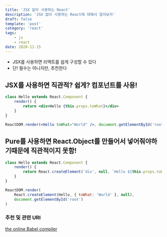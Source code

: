 ```yaml
---
title: 'JSX 없이 사용하는 React'
description: 'JSX 없이 사용하는 React에 대해서 알아보자'
draft: false
template: 'post'
category: 'react'
tags:
    - js
    - react
date: 2020-11-15
---
```


-   JSX를 사용하면 리엑트를 쉽게 구성할 수 있다
-   단! 필수는 아니지만, 추천한다

## JSX를 사용하면 직관적? 쉽게? 컴포넌트를 사용!

```jsx
class Hello extends React.Component {
    render() {
        return <div>Hello {this.props.toWhat}</div>
    }
}

ReactDOM.render(<Hello toWhat="World" />, document.getElementById('root'))
```

## Pure를 사용하면 React.Object를 만들어서 넣어줘야하기때문에 직관적이지 못함!

```jsx
class Hello extends React.Component {
    render() {
        return React.createElement('div', null, `Hello ${this.props.toWhat}`)
    }
}

ReactDOM.render(
    React.createElement(Hello, { toWhat: 'World' }, null),
    document.getElementById('root')
)
```

### 추천 및 관련 URI

[the online Babel compiler](https://babeljs.io/repl/#?browsers=defaults%2C%20not%20ie%2011%2C%20not%20ie_mob%2011&build=&builtIns=false&spec=false&loose=false&code_lz=GYVwdgxgLglg9mABACwKYBt1wBQEpEDeAUIogE6pQhlIA8AJjAG4B8AEhlogO5xnr0AhLQD0jVgG4iAXyJA&debug=false&forceAllTransforms=false&shippedProposals=false&circleciRepo=&evaluate=false&fileSize=false&timeTravel=false&sourceType=module&lineWrap=true&presets=react&prettier=false&targets=&version=7.12.7&externalPlugins=)
